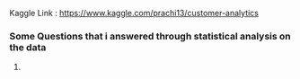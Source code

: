 Kaggle Link : https://www.kaggle.com/prachi13/customer-analytics

### Some Questions that i answered through statistical analysis on the data
1) 
